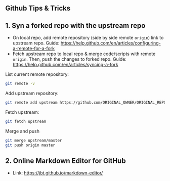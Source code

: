 Github Tips & Tricks
---

## 1. Syn a forked repo with the upstream repo

- On local repo, add remote repository (side by side remote ```origin```) link to upstream repo. Guide: https://help.github.com/en/articles/configuring-a-remote-for-a-fork 
- Fetch upstream repo to local repo & merge code/scripts with remote ```origin```. Then, push the changes to forked repo. Guide: https://help.github.com/en/articles/syncing-a-fork

List current remote repository:

```bash
git remote -v
```

Add upstream repository:

```bash
git remote add upstream https://github.com/ORIGINAL_OWNER/ORIGINAL_REPOSITORY.git
```

Fetch upstream:

```bash
git fetch upstream
```

Merge and push

```bash
git merge upstream/master
git push origin master
```


## 2. Online Markdown Editor for GitHub

- Link: https://jbt.github.io/markdown-editor/
